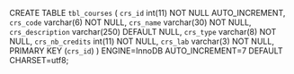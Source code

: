 CREATE TABLE `tbl_courses` (
  `crs_id` int(11) NOT NULL AUTO_INCREMENT,
  `crs_code` varchar(6) NOT NULL,
  `crs_name` varchar(30) NOT NULL,
  `crs_description` varchar(250) DEFAULT NULL,
  `crs_type` varchar(8) NOT NULL,
  `crs_nb_credits` int(11) NOT NULL,
  `crs_lab` varchar(3) NOT NULL,
  PRIMARY KEY (`crs_id`)
) ENGINE=InnoDB AUTO_INCREMENT=7 DEFAULT CHARSET=utf8;
